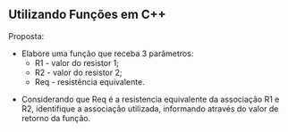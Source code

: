 ## Utilizando Funções em C++

Proposta:
  - Elabore uma função que receba 3 parâmetros:
      + R1 - valor do resistor 1;
      + R2 - valor do resistor 2;
      + Req - resistência equivalente.
   + Considerando que Req é a resistencia equivalente da associação R1 e R2, identifique a associação utilizada, informando através do valor de retorno da função.
